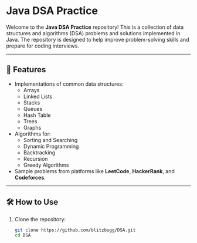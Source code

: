 # Java DSA Practice

Welcome to the **Java DSA Practice** repository! This is a collection of data structures and algorithms (DSA) problems and solutions implemented in Java. The repository is designed to help improve problem-solving skills and prepare for coding interviews.

---

## 🚀 Features

- Implementations of common data structures:
  - Arrays
  - Linked Lists
  - Stacks
  - Queues
  - Hash Table
  - Trees
  - Graphs
- Algorithms for:
  - Sorting and Searching
  - Dynamic Programming
  - Backtracking
  - Recursion
  - Greedy Algorithms
- Sample problems from platforms like **LeetCode**, **HackerRank**, and **Codeforces**.

---

## 🛠️ How to Use

1. Clone the repository:
   ```bash
   git clone https://github.com/blitzbugg/DSA.git
   cd DSA
